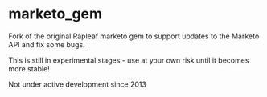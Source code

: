 marketo_gem
===========
Fork of the original Rapleaf marketo gem to support updates to the Marketo API and fix some bugs.

This is still in experimental stages - use at your own risk until it becomes more stable!

Not under active development since 2013
